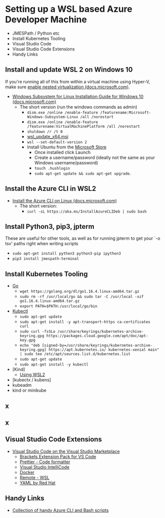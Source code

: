# Setting up a WSL based Azure Developer Machine

- JMESPath / Python etc
- Install Kubernetes Tooling
- Visual Studio Code
- Visual Studio Code Extensions
- Handy Links

## Install and update WSL 2 on Windows 10

If you're running all of this from within a virtual machine using Hyper-V, make sure [enable nested virtualization (docs.microsoft.com)](https://docs.microsoft.com/virtualization/hyper-v-on-windows/user-guide/nested-virtualization#configure-nested-virtualization).

- [Windows Subsystem for Linux Installation Guide for Windows 10 (docs.microsoft.com)](https://docs.microsoft.com/windows/wsl/install-win10)
    - The short version (run the windows commands as admin)
        - `dism.exe /online /enable-feature /featurename:Microsoft-Windows-Subsystem-Linux /all /norestart`
        - `dism.exe /online /enable-feature /featurename:VirtualMachinePlatform /all /norestart`
        - `shutdown /r /t 0`
        - [wsl_update_x64.msi](https://wslstorestorage.blob.core.windows.net/wslblob/wsl_update_x64.msi)
        - `wsl --set-default-version 2`
        - Install Ubuntu from the [Microsoft Store](https://aka.ms/wslstore)
            - Once installed click Launch
            - Create a username/password (ideally not the same as your Windows username/password)
            - `touch .hushlogin`
            - `sudo apt-get update && sudo apt-get upgrade`.
## Install the Azure CLI in WSL2

- [Install the Azure CLI on Linux (docs.microsoft.com)](https://docs.microsoft.com/cli/azure/install-azure-cli-linux)
    - The short version:
        - `curl -sL https://aka.ms/InstallAzureCLIDeb | sudo bash`

## Install Python3, pip3, jpterm

These are useful for other tools, as well as for running jpterm to get your `-o tsv' paths right when writing scripts
- `sudo apt-get install python3 python3-pip ipython3`
- `pip3 install jmespath-terminal`

## Install Kubernetes Tooling

- [Go](https://golang.org/doc/install)
    - `wget https://golang.org/dl/go1.16.4.linux-amd64.tar.gz`
    - `sudo rm -rf /usr/local/go && sudo tar -C /usr/local -xzf go1.16.4.linux-amd64.tar.gz`
    - `export PATH=$PATH:/usr/local/go/bin`
- [Kubectl](https://kubernetes.io/docs/tasks/tools/install-kubectl-linux/)
    - `sudo apt-get update`
    - `sudo apt-get install -y apt-transport-https ca-certificates curl`
    - `sudo curl -fsSLo /usr/share/keyrings/kubernetes-archive-keyring.gpg https://packages.cloud.google.com/apt/doc/apt-key.gpg`
    - `echo "deb [signed-by=/usr/share/keyrings/kubernetes-archive-keyring.gpg] https://apt.kubernetes.io/ kubernetes-xenial main" | sudo tee /etc/apt/sources.list.d/kubernetes.list`
    - `sudo apt-get update`
    - `sudo apt-get install -y kubectl`
- [Kind]
    - [Using WSL2](https://kind.sigs.k8s.io/docs/user/using-wsl2/)
- [kubectx / kubens]
- kubeadm
- kind or minikube

## x

## x

## Visual Studio Code Extensions

- [Visual Studio Code on the Visual Studio Marketplace](https://marketplace.visualstudio.com/vscode)
    - [Brackets Extension Pack for VS Code](https://marketplace.visualstudio.com/items?itemName=ms-vscode.brackets-pack)
    - [Prettier - Code formatter](https://marketplace.visualstudio.com/items?itemName=esbenp.prettier-vscode)
    - [Visual Studio IntelliCode](https://marketplace.visualstudio.com/items?itemName=VisualStudioExptTeam.vscodeintellicode)
    - [Docker](https://marketplace.visualstudio.com/items?itemName=ms-azuretools.vscode-docker)
    - [Remote - WSL](https://marketplace.visualstudio.com/items?itemName=ms-vscode-remote.remote-wsl)
    - [YAML by Red Hat](https://marketplace.visualstudio.com/items?itemName=redhat.vscode-yaml)

## Handy Links

- [Collection of handy Azure CLI and Bash scripts](https://pascalnaber.wordpress.com/2020/01/10/collection-of-handy-azure-cli-and-bash-scripts/)